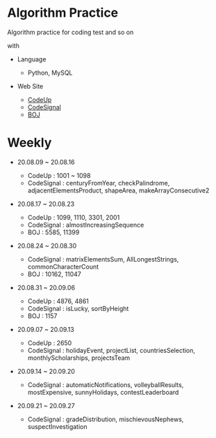 # Algorithm Practice

Algorithm practice for coding test and so on

with

- Language  
  - Python, MySQL
  
- Web Site
  - [CodeUp](https://codeup.kr/index.php)
  - [CodeSignal](https://app.codesignal.com/)
  - [BOJ](https://www.acmicpc.net/)

# Weekly

- 20.08.09 ~ 20.08.16
	- CodeUp 
	: 1001 ~ 1098
	- CodeSignal 
	: centuryFromYear, checkPalindrome, adjacentElementsProduct, shapeArea, makeArrayConsecutive2

- 20.08.17 ~ 20.08.23
	- CodeUp 
	: 1099, 1110, 3301, 2001
	- CodeSignal 
	: almostIncreasingSequence
	- BOJ
	: 5585, 11399

- 20.08.24 ~ 20.08.30
	- CodeSignal 
	: matrixElementsSum, AllLongestStrings, commonCharacterCount
	- BOJ
	: 10162, 11047
	
- 20.08.31 ~ 20.09.06
	- CodeUp 
	: 4876, 4861
	- CodeSignal 
	: isLucky, sortByHeight
	- BOJ
	: 1157
	
- 20.09.07 ~ 20.09.13
	- CodeUp 
	: 2650
	- CodeSignal 
	: holidayEvent, projectList, countriesSelection, monthlyScholarships, projectsTeam
	
- 20.09.14 ~ 20.09.20
	- CodeSignal 
	: automaticNotifications, volleyballResults, mostExpensive, sunnyHolidays, contestLeaderboard 
	
- 20.09.21 ~ 20.09.27
	- CodeSignal 
	: gradeDistribution, mischievousNephews, suspectInvestigation
